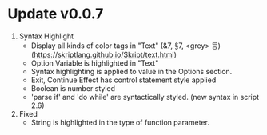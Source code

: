 # Update v0.0.7
1. Syntax Highlight
   - Display all kinds of color tags in "Text" (&7, §7, \<grey\> 등) (https://skriptlang.github.io/Skript/text.html)
   - Option Variable is highlighted in "Text"
   - Syntax highlighting is applied to value in the Options section.
   - Exit, Continue Effect has control statement style applied
   - Boolean is number styled
   - 'parse if' and 'do while' are syntactically styled. (new syntax in script 2.6)
2. Fixed
   - String is highlighted in the type of function parameter.